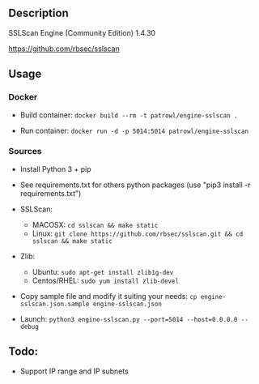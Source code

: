 ## Description
SSLScan Engine (Community Edition) 1.4.30

https://github.com/rbsec/sslscan

## Usage
### Docker
* Build container: `docker build --rm -t patrowl/engine-sslscan .`

* Run container: `docker run -d -p 5014:5014 patrowl/engine-sslscan`

### Sources
* Install Python 3 + pip

* See requirements.txt for others python packages (use "pip3 install -r requirements.txt")
* SSLScan:
  * MACOSX: `cd sslscan && make static`
  * Linux: `git clone https://github.com/rbsec/sslscan.git && cd sslscan && make static`

* Zlib:
  * Ubuntu: `sudo apt-get install zlib1g-dev`
  * Centos/RHEL: `sudo yum install zlib-devel`

* Copy sample file and modify it suiting your needs: `cp engine-sslscan.json.sample engine-sslscan.json`

* Launch: `python3 engine-sslscan.py --port=5014 --host=0.0.0.0 --debug`

## Todo:

* Support IP range and IP subnets
